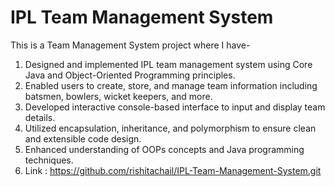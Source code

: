 # IPL Team Management System
This is a Team Management System project where I have-
1. Designed and implemented IPL team management system using Core Java and Object-Oriented Programming principles.
2. Enabled users to create, store, and manage team information including batsmen, bowlers, wicket keepers, and more.
3. Developed interactive console-based interface to input and display team details.
4. Utilized encapsulation, inheritance, and polymorphism to ensure clean and extensible code design.
5. Enhanced understanding of OOPs concepts and Java programming techniques.
6. Link : https://github.com/rishitachail/IPL-Team-Management-System.git
